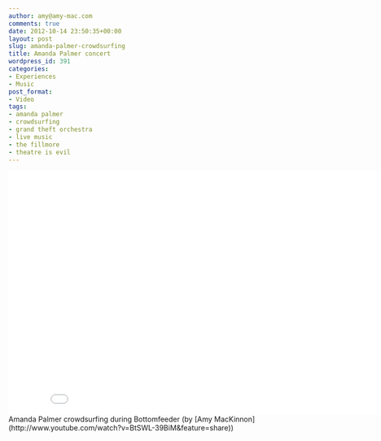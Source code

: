 ```yaml
---
author: amy@amy-mac.com
comments: true
date: 2012-10-14 23:50:35+00:00
layout: post
slug: amanda-palmer-crowdsurfing
title: Amanda Palmer concert
wordpress_id: 391
categories:
- Experiences
- Music
post_format:
- Video
tags:
- amanda palmer
- crowdsurfing
- grand theft orchestra
- live music
- the fillmore
- theatre is evil
---
```


<div class="flex-video widescreen">
  <iframe width="853" height="480" src="//www.youtube.com/embed/BtSWL-39BiM?rel=0&amp;vq=hd720" frameborder="0" allowfullscreen></iframe>
</div>
Amanda Palmer crowdsurfing during Bottomfeeder (by [Amy MacKinnon](http://www.youtube.com/watch?v=BtSWL-39BiM&feature=share))